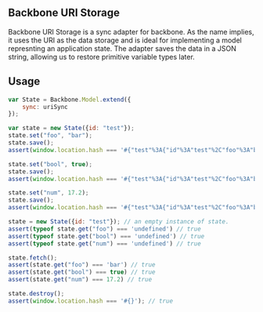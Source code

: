 Backbone URI Storage
----------
Backbone URI Storage is a sync adapter for backbone.
As the name implies, it uses the URI as the data storage and is ideal for implementing a model represnting an application state.
The adapter saves the data in a JSON string, allowing us to restore primitive variable types later.

Usage
-------
``` javascript
var State = Backbone.Model.extend({
    sync: uriSync
});

var state = new State({id: "test"});
state.set("foo", "bar");
state.save();
assert(window.location.hash === '#{"test"%3A{"id"%3A"test"%2C"foo"%3A"bar"}}'); // true

state.set("bool", true);
state.save();
assert(window.location.hash === '#{"test"%3A{"id"%3A"test"%2C"foo"%3A"bar"%2C"bool"%3Atrue}}'); // true

state.set("num", 17.2);
state.save();
assert(window.location.hash === '#{"test"%3A{"id"%3A"test"%2C"foo"%3A"bar"%2C"bool"%3Atrue%2C"num"%3A17.2}}'); // true

state = new State({id: "test"}); // an empty instance of state.
assert(typeof state.get("foo") === 'undefined') // true
assert(typeof state.get("bool") === 'undefined') // true
assert(typeof state.get("num") === 'undefined') // true

state.fetch();
assert(state.get("foo") === 'bar') // true
assert(state.get("bool") === true) // true
assert(state.get("num") === 17.2) // true

state.destroy();
assert(window.location.hash === '#{}'); // true
```